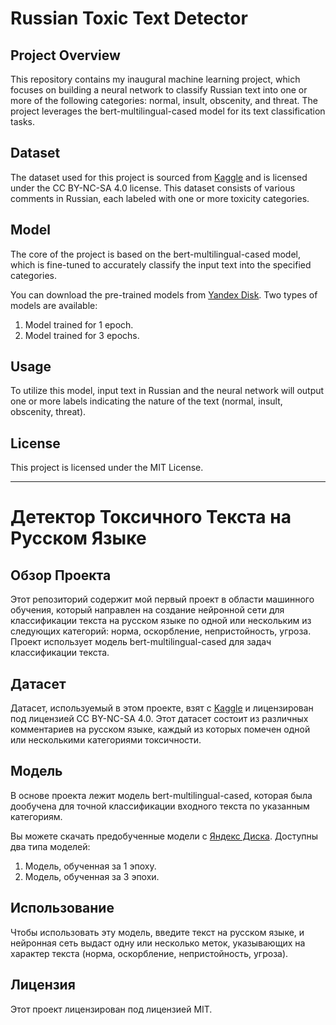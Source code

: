 # Russian Toxic Text Detector

## Project Overview

This repository contains my inaugural machine learning project, which focuses on building a neural network to classify Russian text into one or more of the following categories: normal, insult, obscenity, and threat. The project leverages the bert-multilingual-cased model for its text classification tasks.

## Dataset

The dataset used for this project is sourced from [Kaggle](https://www.kaggle.com/datasets/alexandersemiletov/toxic-russian-comments) and is licensed under the CC BY-NC-SA 4.0 license. This dataset consists of various comments in Russian, each labeled with one or more toxicity categories.

## Model

The core of the project is based on the bert-multilingual-cased model, which is fine-tuned to accurately classify the input text into the specified categories.

You can download the pre-trained models from [Yandex Disk](https://disk.yandex.ru/d/YfJ8sxZOGeHr4Q). Two types of models are available:
1. Model trained for 1 epoch.
2. Model trained for 3 epochs.

## Usage

To utilize this model, input text in Russian and the neural network will output one or more labels indicating the nature of the text (normal, insult, obscenity, threat).

## License

This project is licensed under the MIT License.

---

# Детектор Токсичного Текста на Русском Языке

## Обзор Проекта

Этот репозиторий содержит мой первый проект в области машинного обучения, который направлен на создание нейронной сети для классификации текста на русском языке по одной или нескольким из следующих категорий: норма, оскорбление, непристойность, угроза. Проект использует модель bert-multilingual-cased для задач классификации текста.

## Датасет

Датасет, используемый в этом проекте, взят с [Kaggle](https://www.kaggle.com/datasets/alexandersemiletov/toxic-russian-comments) и лицензирован под лицензией CC BY-NC-SA 4.0. Этот датасет состоит из различных комментариев на русском языке, каждый из которых помечен одной или несколькими категориями токсичности.

## Модель

В основе проекта лежит модель bert-multilingual-cased, которая была дообучена для точной классификации входного текста по указанным категориям.

Вы можете скачать предобученные модели с [Яндекс Диска](https://disk.yandex.ru/d/YfJ8sxZOGeHr4Q). Доступны два типа моделей:
1. Модель, обученная за 1 эпоху.
2. Модель, обученная за 3 эпохи.

## Использование

Чтобы использовать эту модель, введите текст на русском языке, и нейронная сеть выдаст одну или несколько меток, указывающих на характер текста (норма, оскорбление, непристойность, угроза).

## Лицензия

Этот проект лицензирован под лицензией MIT.
